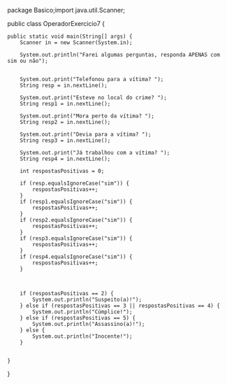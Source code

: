 package Basico;import java.util.Scanner;

public class OperadorExercicio7 {

    public static void main(String[] args) {
        Scanner in = new Scanner(System.in);

        System.out.println("Farei algumas perguntas, responda APENAS com sim ou não");

       
        System.out.print("Telefonou para a vítima? ");
        String resp = in.nextLine();

        System.out.print("Esteve no local do crime? ");
        String resp1 = in.nextLine();

        System.out.print("Mora perto da vítima? ");
        String resp2 = in.nextLine();

        System.out.print("Devia para a vítima? ");
        String resp3 = in.nextLine();

        System.out.print("Já trabalhou com a vítima? ");
        String resp4 = in.nextLine();

        int respostasPositivas = 0;

        if (resp.equalsIgnoreCase("sim")) {
            respostasPositivas++;
        }
        if (resp1.equalsIgnoreCase("sim")) {
            respostasPositivas++;
        }
        if (resp2.equalsIgnoreCase("sim")) {
            respostasPositivas++;
        }
        if (resp3.equalsIgnoreCase("sim")) {
            respostasPositivas++;
        }
        if (resp4.equalsIgnoreCase("sim")) {
            respostasPositivas++;
        }

 
        
        if (respostasPositivas == 2) {
            System.out.println("Suspeito(a)!");
        } else if (respostasPositivas == 3 || respostasPositivas == 4) {
            System.out.println("Cúmplice!");
        } else if (respostasPositivas == 5) {
            System.out.println("Assassino(a)!");
        } else {
            System.out.println("Inocente!");
        }

    
    }
}
